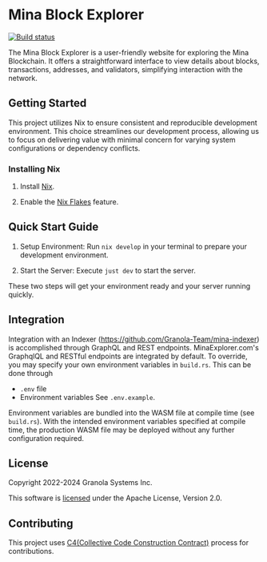 # Mina Block Explorer

[![Build status](https://badge.buildkite.com/1f8c338cb4ede4e41a4d84de89479fb2eddf9a6f64b72dcf36.svg?branch=main)](https://buildkite.com/granola/mina-block-explorer)

The Mina Block Explorer is a user-friendly website for exploring the
Mina Blockchain. It offers a straightforward interface to view details
about blocks, transactions, addresses, and validators, simplifying
interaction with the network.

## Getting Started

This project utilizes Nix to ensure consistent and reproducible
development environment. This choice streamlines our development
process, allowing us to focus on delivering value with minimal concern
for varying system configurations or dependency conflicts.

### Installing Nix

1. Install [Nix](https://nixos.org/download.html).

2. Enable the [Nix Flakes](https://nixos.wiki/wiki/Flakes) feature.

## Quick Start Guide

1. Setup Environment: Run `nix develop` in your terminal to prepare your
   development environment.

2. Start the Server: Execute `just dev` to start the server.

These two steps will get your environment ready and your server running quickly.

## Integration

Integration with an Indexer (https://github.com/Granola-Team/mina-indexer) is accomplished through
GraphQL and REST endpoints. MinaExplorer.com's GraphqlQL and RESTful endpoints are integrated by default.
To override, you may specify your own environment variables in `build.rs`. This can be done through

- `.env` file
- Environment variables
  See `.env.example`.

Environment variables are bundled into the WASM file at compile time (see `build.rs`).
With the intended environment variables specified at compile time, the production WASM file
may be deployed without any further configuration required.

## License

Copyright 2022-2024 Granola Systems Inc.

This software is [licensed](LICENSE) under the Apache License, Version 2.0.

## Contributing

This project uses [C4(Collective Code Construction
Contract)](https://rfc.zeromq.org/spec/42/) process for contributions.
